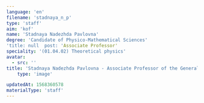 ```yaml
---
language: 'en'
filename: 'stadnaya_n_p'
type: 'staff'
aim: 'kof'
name: 'Stadnaya Nadezhda Pavlovna'
degree: 'Candidate of Physico-Mathematical Sciences'
'title: null  post: 'Associate Professor'
speciality: '(01.04.02) Theoretical physics'
avatar:
  - src: ''
title: 'Stadnaya Nadezhda Pavlovna - Associate Professor of the General physics Department'
    type: 'image'

updatedAt: 1568360578
materialType: 'staff'
---
```


